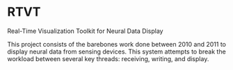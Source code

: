RTVT
====

Real-Time Visualization Toolkit for Neural Data Display

This project consists of the barebones work done between 2010 and 2011 to display neural data from sensing devices. This system attempts to break the workload between several key threads: receiving, writing, and display. 